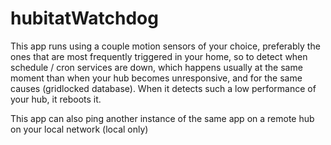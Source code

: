 # hubitatWatchdog

This app runs using a couple motion sensors of your choice, preferably the ones that are most frequently triggered in your home, so to detect when schedule / cron services are down, which happens usually at the same moment than when your hub becomes unresponsive, and for the same causes (gridlocked database). When it detects such a low performance of your hub, it reboots it. 

This app can also ping another instance of the same app on a remote hub on your local network (local only)
